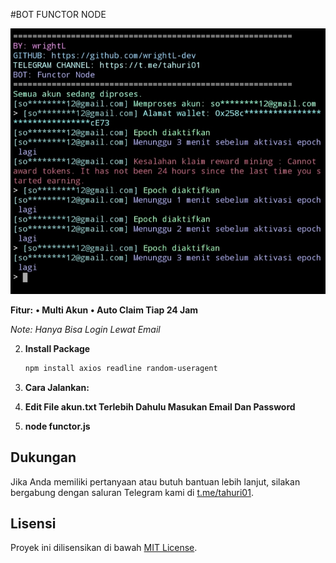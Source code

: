 #BOT FUNCTOR NODE

![Fitur Functor](FUNCTOR.png)

**Fitur:**
**• Multi Akun**
**• Auto Claim Tiap 24 Jam**

*Note: Hanya Bisa Login Lewat Email*

2. **Install Package**
   ```bash
   npm install axios readline random-useragent

3. **Cara Jalankan:**

1. **Edit File akun.txt Terlebih Dahulu Masukan Email Dan Password**

2. **node functor.js**

## Dukungan

Jika Anda memiliki pertanyaan atau butuh bantuan lebih lanjut, silakan bergabung dengan saluran Telegram kami di [t.me/tahuri01](https://t.me/tahuri01).

## Lisensi

Proyek ini dilisensikan di bawah [MIT License](LICENSE).
